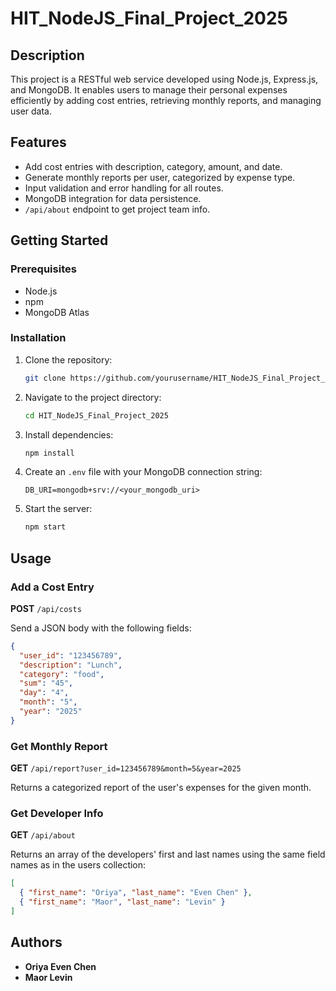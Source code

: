 # HIT_NodeJS_Final_Project_2025

## Description

This project is a RESTful web service developed using Node.js, Express.js, and MongoDB. It enables users to manage their personal expenses efficiently by adding cost entries, retrieving monthly reports, and managing user data.

## Features

- Add cost entries with description, category, amount, and date.
- Generate monthly reports per user, categorized by expense type.
- Input validation and error handling for all routes.
- MongoDB integration for data persistence.
- `/api/about` endpoint to get project team info.

## Getting Started

### Prerequisites

- Node.js
- npm
- MongoDB Atlas

### Installation

1. Clone the repository:
   ```bash
   git clone https://github.com/yourusername/HIT_NodeJS_Final_Project_2025.git
   ```
2. Navigate to the project directory:
   ```bash
   cd HIT_NodeJS_Final_Project_2025
   ```
3. Install dependencies:
   ```bash
   npm install
   ```
4. Create an `.env` file with your MongoDB connection string:
   ```
   DB_URI=mongodb+srv://<your_mongodb_uri>
   ```
5. Start the server:
   ```bash
   npm start
   ```

## Usage

### Add a Cost Entry

**POST** `/api/costs`

Send a JSON body with the following fields:
```json
{
  "user_id": "123456789",
  "description": "Lunch",
  "category": "food",
  "sum": "45",
  "day": "4",
  "month": "5",
  "year": "2025"
}
```

### Get Monthly Report

**GET** `/api/report?user_id=123456789&month=5&year=2025`

Returns a categorized report of the user's expenses for the given month.

### Get Developer Info

**GET** `/api/about`

Returns an array of the developers' first and last names using the same field names as in the users collection:
```json
[
  { "first_name": "Oriya", "last_name": "Even Chen" },
  { "first_name": "Maor", "last_name": "Levin" }
]
```

## Authors

- **Oriya Even Chen**
- **Maor Levin**
